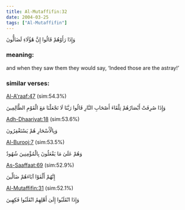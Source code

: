 ```yaml
---
title: Al-Mutaffifin:32
date: 2004-03-25
tags: ["Al-Mutaffifin"]
---
```

وَإِذَا رَأَوْهُمْ قَالُوا إِنَّ هَٰؤُلَاءِ لَضَالُّونَ
### meaning: 
and when they saw them they would say, ‘Indeed those are the astray!’
### similar verses: 

[Al-A'raaf:47](/7/47) (sim:54.3%)

وَإِذَا صُرِفَتْ أَبْصَارُهُمْ تِلْقَاءَ أَصْحَابِ النَّارِ قَالُوا رَبَّنَا لَا تَجْعَلْنَا مَعَ الْقَوْمِ الظَّالِمِينَ

[Adh-Dhaariyat:18](/51/18) (sim:53.6%)

وَبِالْأَسْحَارِ هُمْ يَسْتَغْفِرُونَ

[Al-Burooj:7](/85/7) (sim:53.5%)

وَهُمْ عَلَىٰ مَا يَفْعَلُونَ بِالْمُؤْمِنِينَ شُهُودٌ

[As-Saaffaat:69](/37/69) (sim:52.9%)

إِنَّهُمْ أَلْفَوْا آبَاءَهُمْ ضَالِّينَ

[Al-Mutaffifin:31](/83/31) (sim:52.1%)

وَإِذَا انْقَلَبُوا إِلَىٰ أَهْلِهِمُ انْقَلَبُوا فَكِهِينَ

